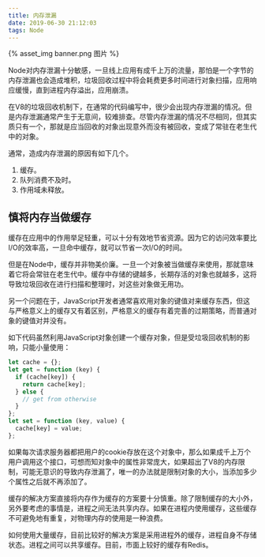 ```yaml
---
title: 内存泄漏
date: 2019-06-30 21:12:03
tags: Node
---
```


{% asset_img banner.png 图片 %}

Node对内存泄漏十分敏感，一旦线上应用有成千上万的流量，那怕是一个字节的内存泄漏也会造成堆积，垃圾回收过程中将会耗费更多时间进行对象扫描，应用响应缓慢，直到进程内存溢出，应用崩溃。

<!-- more -->

在V8的垃圾回收机制下，在通常的代码编写中，很少会出现内存泄漏的情况。但是内存泄漏通常产生于无意间，较难排查。尽管内存泄漏的情况不尽相同，但其实质只有一个，那就是应当回收的对象出现意外而没有被回收，变成了常驻在老生代中的对象。

通常，造成内存泄漏的原因有如下几个。

1. 缓存。
2. 队列消费不及时。
3. 作用域未释放。

## 慎将内存当做缓存

缓存在应用中的作用举足轻重，可以十分有效地节省资源。因为它的访问效率要比I/O的效率高，一旦命中缓存，就可以节省一次I/O的时间。

但是在Node中，缓存并非物美价廉。一旦一个对象被当做缓存来使用，那就意味着它将会常驻在老生代中。缓存中存储的键越多，长期存活的对象也就越多，这将导致垃圾回收在进行扫描和整理时，对这些对象做无用功。

另一个问题在于，JavaScript开发者通常喜欢用对象的键值对来缓存东西，但这与严格意义上的缓存又有着区别，严格意义的缓存有着完善的过期策略，而普通对象的键值对并没有。

如下代码虽然利用JavaScript对象创建一个缓存对象，但是受垃圾回收机制的影响，只能小量使用：

```js
let cache = {};
let get = function (key) {
  if (cache[key]) {
    return cache[key];
  } else {
    // get from otherwise
  }
};
let set = function (key, value) {
  cache[key] = value;
};
```

如果每次请求服务器都把用户的cookie存放在这个对象中，那么如果成千上万个用户调用这个接口，可想而知对象中的属性非常庞大，如果超出了V8的内存限制，可能无意识的导致内存泄漏了，唯一的办法就是限制对象的大小，当添加多少个属性之后就不再添加了。

缓存的解决方案直接将内存作为缓存的方案要十分慎重。除了限制缓存的大小外，另外要考虑的事情是，进程之间无法共享内存。如果在进程内使用缓存，这些缓存不可避免地有重复，对物理内存的使用是一种浪费。

如何使用大量缓存，目前比较好的解决方案是采用进程外的缓存，进程自身不存储状态。进程之间可以共享缓存。目前，市面上较好的缓存有Redis。

